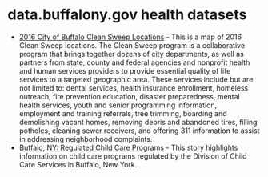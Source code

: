 # data.buffalony.gov health datasets
* [2016 City of Buffalo Clean Sweep Locations](https://data.buffalony.gov/d/a8bp-4mw9) - This is a map of 2016 Clean Sweep locations. The Clean Sweep program is a collaborative program that brings together dozens of city departments, as well as partners from state, county and federal agencies and nonprofit health and human services providers to provide essential quality of life services to a targeted geographic area. These services include but are not limited to: dental services, health insurance enrollment, homeless outreach, fire prevention education, disaster preparedness, mental health services, youth and senior programming information, employment and training referrals, tree trimming, boarding and demolishing vacant homes, removing debris and abandoned tires, filling potholes, cleaning sewer receivers, and offering 311 information to assist in addressing neighborhood complaints.
* [Buffalo, NY: Regulated Child Care Programs](https://data.buffalony.gov/stories/s/tdax-qkt9) - This story highlights information on child care programs regulated by the Division of Child Care Services in Buffalo, New York.
